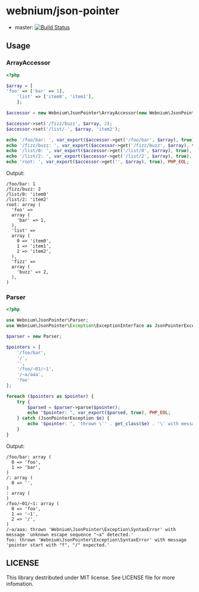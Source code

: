 webnium/json-pointer
====================
* master: [![Build Status](https://travis-ci.org/webnium/php-json-pointer.png?branch=master)](https://travis-ci.org/webnium/php-json-pointer)


Usage
------

### ArrayAccessor
```php
<?php

$array = [
'foo' => ['bar' => 1],
    'list' => ['item0', 'item1'],
    ];

$accessor = new Webnium\JsonPointer\ArrayAccessor(new Webnium\JsonPointer\Parser);

$accessor->set('/fizz/buzz', $array, 2);
$accessor->set('/list/-', $array, 'item2');

echo '/foo/bar: ', var_export($accessor->get('/foo/bar', $array), true), PHP_EOL;
echo '/fizz/buzz: ', var_export($accessor->get('/fizz/buzz', $array), true), PHP_EOL;
echo '/list/0: ', var_export($accessor->get('/list/0', $array), true), PHP_EOL;
echo '/list/2: ', var_export($accessor->get('/list/2', $array), true), PHP_EOL;
echo 'root: ', var_export($accessor->get('', $array), true), PHP_EOL;
```

Output:
```
/foo/bar: 1
/fizz/buzz: 2
/list/0: 'item0'
/list/2: 'item2'
root: array (
  'foo' => 
  array (
    'bar' => 1,
  ),
  'list' => 
  array (
    0 => 'item0',
    1 => 'item1',
    2 => 'item2',
  ),
  'fizz' => 
  array (
    'buzz' => 2,
  ),
)
```

### Parser

```php
<?php

use Webnium\JsonPointer\Parser;
use Webnium\JsonPointer\Exception\ExceptionInterface as JsonPointerException;

$parser = new Parser;

$pointers = [
    '/foo/bar',
    '/',
    '',
    '/foo/~01/~1',
    '/~a/aaa',
    'foo'
];

foreach ($pointers as $pointer) {
    try {
        $parsed = $parser->parse($pointer);
        echo "$pointer: ", var_export($parsed, true), PHP_EOL;
    } catch (JsonPointerException $e) {
        echo "$pointer: ", 'thrown \'' . get_class($e) . '\' with message \'' . $e->getMessage() . '\'', PHP_EOL;
    }
}
```

Output:
```
/foo/bar: array (
  0 => 'foo',
  1 => 'bar',
)
/: array (
  0 => '',
)
: array (
)
/foo/~01/~1: array (
  0 => 'foo',
  1 => '~1',
  2 => '/',
)
/~a/aaa: thrown 'Webnium\JsonPointer\Exception\SyntaxError' with message 'unknown escape sequence "~a" detected.'
foo: thrown 'Webnium\JsonPointer\Exception\SyntaxError' with message 'pointer start with "f", "/" expected.'
```

LICENSE
-------
This library destributed under MIT license.
See LICENSE file for more infomation.
